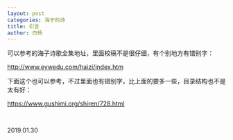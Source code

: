 ```yaml
---
layout: post
categories: 海子的诗
title: 引言
author: 白杨
---
```


可以参考的海子诗歌全集地址，里面校稿不是很仔细，有个别地方有错别字：

<http://www.eywedu.com/haizi/index.htm>

下面这个也可以参考，不过里面也有错别字，比上面的要多一些，目录结构也不是太有好：

<https://www.gushimi.org/shiren/728.html>

&nbsp;

2019.01.30